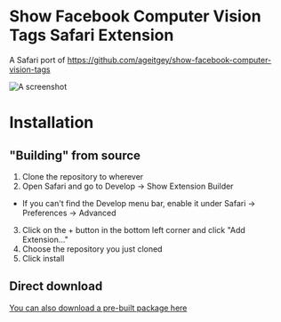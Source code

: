 # Show Facebook Computer Vision Tags Safari Extension
A Safari port of https://github.com/ageitgey/show-facebook-computer-vision-tags

![A screenshot](http://lukelau.me/facebookComputerVision.png)

# Installation

## "Building" from source
1. Clone the repository to wherever
2. Open Safari and go to Develop -> Show Extension Builder
 - If you can't find the Develop menu bar, enable it under Safari -> Preferences -> Advanced
3. Click on the + button in the bottom left corner and click "Add Extension..."
4. Choose the repository you just cloned
5. Click install

## Direct download
[You can also download a pre-built package here](http://lukelau.me/Facebook%20Computer%20Vision.safariextz)
